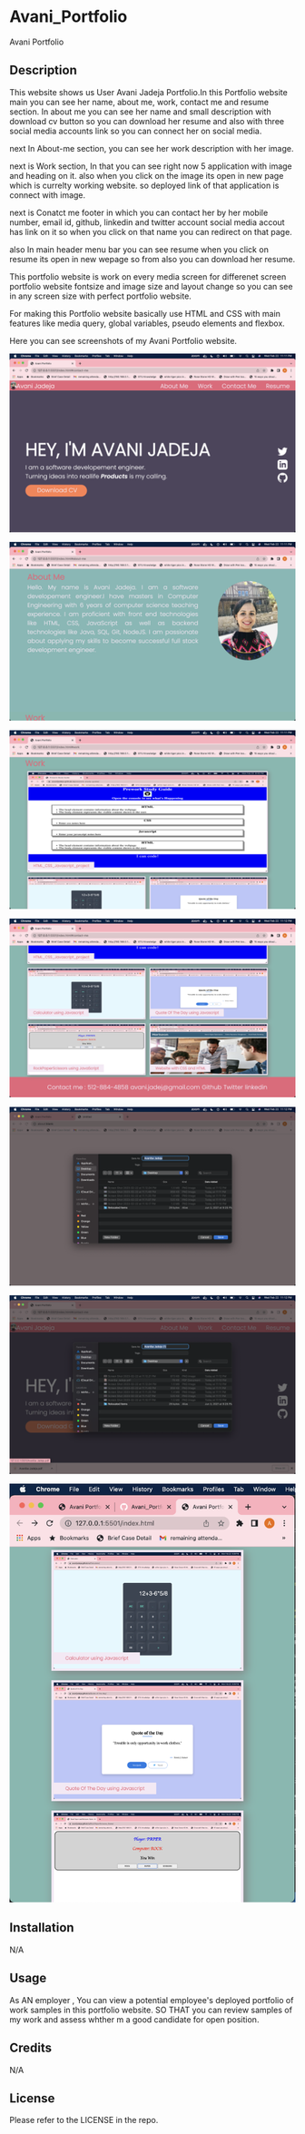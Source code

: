 # Avani_Portfolio
Avani Portfolio


## Description

This website shows us User Avani Jadeja Portfolio.In this Portfolio website main you can see her name, about me, work, contact me and resume section.
In about me you can see her name and small description with download cv button so you can download her resume and also with three social media accounts link so you can connect her on social media.

next In About-me section, you can see her work description with her image.

next is Work section, In that you can see right now 5 application with image and heading on it. also when you click on the image its open in new page which is currelty working website. so deployed link of that application is connect with image.

next is Conatct me footer in which you can contact her by her mobile number, email id, github, linkedin and twitter account social media accout has link on it so when you click on that name you can redirect on that page.

also In main header menu bar you can see resume when you click on resume its open in new wepage so from also you can download her resume.

This portfolio website is work on every media screen for differenet screen portfolio website fontsize and image size and layout change so you can see in any screen size with perfect portfolio website.

For making this Portfolio website basically use HTML and CSS with main features like  media query, global variables, pseudo elements and flexbox.

Here you can see screenshots of my Avani Portfolio website.

![Avani Portfolio](./assets/images/website_screenshots/Avani_Portfolio.png)

![About_me](./assets/images/website_screenshots/About_me.png)

![Work](./assets/images/website_screenshots/Work.png)

![Contact_me](./assets/images/website_screenshots/Contact_me.png)

![resume](./assets/images/website_screenshots/resume.png)

![Download_CV](./assets/images/website_screenshots/Download_CV.png)

![smallscreensize_view](./assets/images/website_screenshots/smallscreensize_view.png)


## Installation

N/A


## Usage

As AN employer , You can view a potential employee's deployed portfolio of  work samples in this portfolio website. SO THAT you can review samples of my work and assess whther m a good candidate for open position.


## Credits

N/A

## License

Please refer to the LICENSE in the repo.
